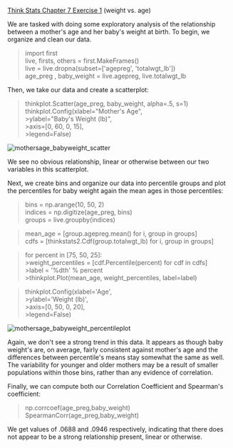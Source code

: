 [Think Stats Chapter 7 Exercise 1](http://greenteapress.com/thinkstats2/html/thinkstats2008.html#toc70) (weight vs. age)

We are tasked with doing some exploratory analysis of the relationship between a mother's age and her baby's weight at birth. To begin, we organize and clean our data.

>import first  
>live, firsts, others = first.MakeFrames()  
>live = live.dropna(subset=['agepreg', 'totalwgt_lb'])  
>age_preg , baby_weight  = live.agepreg, live.totalwgt_lb

Then, we take our data and create a scatterplot:

>thinkplot.Scatter(age_preg, baby_weight, alpha=.5, s=1) 
>thinkplot.Config(xlabel="Mother's Age",  
                 >ylabel="Baby's Weight (lb)",  
                 >axis=[0, 60, 0, 15],  
                 >legend=False)
                 
![mothersage_babyweight_scatter](https://user-images.githubusercontent.com/68957343/102666671-23922680-414d-11eb-962c-acbf6fff981e.png)

We see no obvious relationship, linear or otherwise between our two variables in this scatterplot. 

Next, we create bins and organize our data into percentile groups and plot the percentiles for baby weight again the mean ages in those percentiles:

>bins = np.arange(10, 50, 2)  
>indices = np.digitize(age_preg, bins)  
>groups = live.groupby(indices)  

>mean_age = [group.agepreg.mean() for i, group in groups]  
>cdfs = [thinkstats2.Cdf(group.totalwgt_lb) for i, group in groups]

>for percent in [75, 50, 25]:  
    >weight_percentiles = [cdf.Percentile(percent) for cdf in cdfs]  
    >label = '%dth' % percent  
    >thinkplot.Plot(mean_age, weight_percentiles, label=label)  
    
>thinkplot.Config(xlabel='Age',  
                 >ylabel='Weight (lb)',  
                 >axis=[0, 50, 0, 20],  
                 >legend=False)

![mothersage_babyweight_percentileplot](https://user-images.githubusercontent.com/68957343/102666897-a7e4a980-414d-11eb-83ee-11a7d3591c3c.png)

Again, we don't see a strong trend in this data. It appears as though baby weight's are, on average, fairly consistent against mother's age and the differences between percentile's means stay somewhat the same as well. The variability for younger and older mothers may be a result of smaller populations within those bins, rather than any evidence of correlation.

Finally, we can compute both our Correlation Coefficient and Spearman's coefficient:

>np.corrcoef(age_preg,baby_weight)  
>SpearmanCorr(age_preg,baby_weight)

We get values of .0688 and .0946 respectively, indicating that there does not appear to be a strong relationship present, linear or otherwise. 
